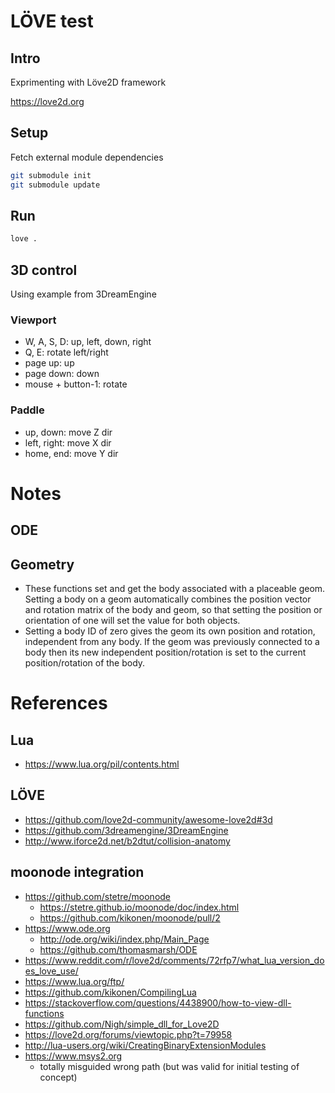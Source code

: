 # LÖVE test

## Intro
Exprimenting with Löve2D framework

https://love2d.org


## Setup

Fetch external module dependencies

```bash
git submodule init
git submodule update
```

## Run

```bash
love .
```

## 3D control

Using example from 3DreamEngine

### Viewport
- W, A, S, D: up, left, down, right
- Q, E: rotate left/right
- page up: up
- page down: down
- mouse + button-1: rotate

### Paddle
- up, down: move Z dir
- left, right: move X dir
- home, end: move Y dir

# Notes

## ODE

## Geometry

- These functions set and get the body associated with a placeable geom. Setting a body on a geom automatically combines the position vector and rotation matrix of the body and geom, so that setting the position or orientation of one will set the value for both objects.
- Setting a body ID of zero gives the geom its own position and rotation, independent from any body. If the geom was previously connected to a body then its new independent position/rotation is set to the current position/rotation of the body.


# References
## Lua
- https://www.lua.org/pil/contents.html

## LÖVE
- https://github.com/love2d-community/awesome-love2d#3d
- https://github.com/3dreamengine/3DreamEngine
- http://www.iforce2d.net/b2dtut/collision-anatomy

## moonode integration
- https://github.com/stetre/moonode
  + https://stetre.github.io/moonode/doc/index.html
  + https://github.com/kikonen/moonode/pull/2
- https://www.ode.org
  + http://ode.org/wiki/index.php/Main_Page
  + https://github.com/thomasmarsh/ODE
- https://www.reddit.com/r/love2d/comments/72rfp7/what_lua_version_does_love_use/
- https://www.lua.org/ftp/
- https://github.com/kikonen/CompilingLua
- https://stackoverflow.com/questions/4438900/how-to-view-dll-functions
- https://github.com/Nigh/simple_dll_for_Love2D
- https://love2d.org/forums/viewtopic.php?t=79958
- http://lua-users.org/wiki/CreatingBinaryExtensionModules
- https://www.msys2.org
   + totally misguided wrong path (but was valid for initial testing of concept)
